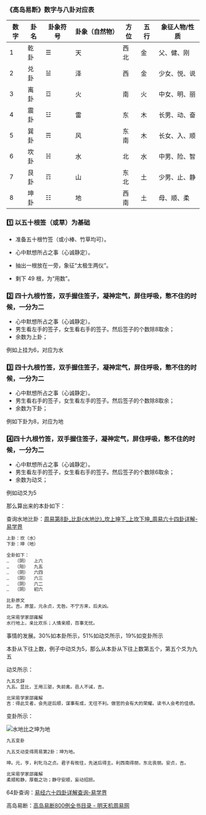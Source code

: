 

### 《高岛易断》数字与八卦对应表

| 数字 | 卦名 | 卦象符号 | 卦象（自然物） | 方位 | 五行 | 象征人物/性质 |
| ---- | ---- | -------- | -------------- | ---- | ---- | ------------- |
| 1    | 乾卦 | ☰        | 天             | 西北 | 金   | 父、健、刚    |
| 2    | 兑卦 | ☱        | 泽             | 西   | 金   | 少女、悦、说  |
| 3    | 离卦 | ☲        | 火             | 南   | 火   | 中女、明、丽  |
| 4    | 震卦 | ☳        | 雷             | 东   | 木   | 长男、动、奋  |
| 5    | 巽卦 | ☴        | 风             | 东南 | 木   | 长女、入、顺  |
| 6    | 坎卦 | ☵        | 水             | 北   | 水   | 中男、险、智  |
| 7    | 艮卦 | ☶        | 山             | 东北 | 土   | 少男、止、静  |
| 8    | 坤卦 | ☷        | 地             | 西南 | 土   | 母、顺、柔    |



### 1️⃣ 以五十根签（或草）为基础

- 准备五十根竹签（或小棒、竹草均可）。

- 心中默想所占之事（心诚静定）。

- 抽出一根放在一旁，象征“太极生两仪”。

- 剩下 49 根，为“用数”。

  

### 2️⃣ 四十九根竹签，双手握住签子，凝神定气，屏住呼吸，憋不住的时候，一分为二

- 心中默想所占之事（心诚静定）。
- 男生看左手的签子，女生看右手的签子。然后签子的个数除8取余；
- 余数为上卦；

例如上挂为6，对应为水

### 3️⃣ 四十九根竹签，双手握住签子，凝神定气，屏住呼吸，憋不住的时候，一分为二

- 心中默想所占之事（心诚静定）。
- 男生看右手的签子，女生看左手的签子。然后签子的个数除8取余；
- 余数为下卦；

例如下卦为8，对应为地

### 4️⃣四十九根竹签，双手握住签子，凝神定气，屏住呼吸，憋不住的时候，一分为二

- 心中默想所占之事（心诚静定）。
- 男生看左手的签子，女生看右手的签子。然后签子的个数除6取余；
- 余数为动爻；

例如动爻为5



那么算出来的本卦如下：

查询水地比卦：[周易第8卦_比卦(水地比)_坎上坤下_上坎下坤_周易六十四卦详解-易学界](https://www.yilusoso.com/lssg/40/)

```bash
上卦：坎（水）
下卦：坤（地）

全卦如下：
⚋  （阴）  上六
⚊  （阳）  九五
⚋  （阴）  六四
⚋  （阴）  六三
⚋  （阴）  六二
⚋  （阴）  初六

比卦原文
比。吉。原筮，元永贞，无咎。不宁方来，后夫凶。

北宋易学家邵雍解
水行地上，亲比欢乐；人情亲顺，百事无忧。
```



事情的发展。30%如本卦所示，51%如动爻所示，19%如变卦所示

本卦从下往上数，例子中动爻为5，那么从本卦从下往上数第五个，第五个爻为九五

动爻所示：

```bash
九五爻辞
九五。显比，王用三驱，失前禽。邑人不诫，吉。

北宋易学家邵雍解
吉：得此爻者，会先逆后顺，谋事有成，无往不利。做官的会有大的荣耀。读书人会考的佳绩。
```

变卦所示：



![水地比之坤为地](http://www.yilusoso.com/wp-content/uploads/2018/06/8_5.png)

```bash
九五变卦

九五爻动变得周易第2卦：坤为地。

坤。元，亨，利牝马之贞。君子有攸往，先迷后得主。利西南得朋，东北丧朋。安贞，吉。

北宋易学家邵雍解
柔顺和静，厚载之功；静守安顺，妄动招损。
```





64卦查询：[易经六十四卦详解查询-易学界](https://www.yilusoso.com/lssg/842/)

高岛易断：[高岛易断800例全书目录 - 明天机周易网](https://www.mingtianji.com/2021/05/28/2061/)

